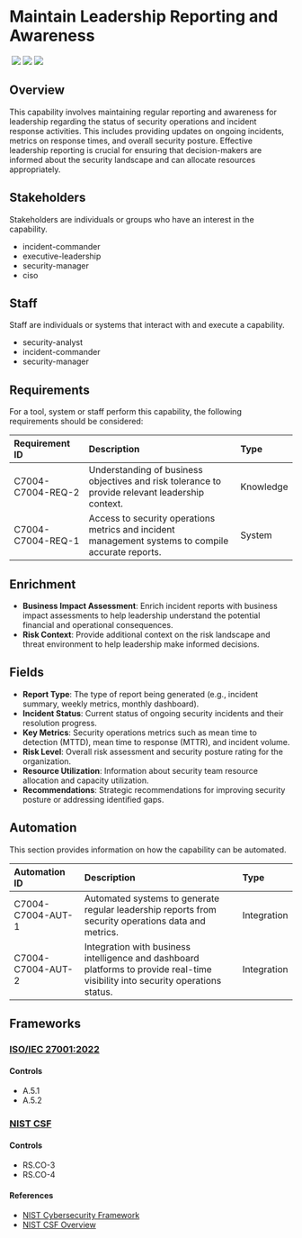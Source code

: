 # Maintain Leadership Reporting and Awareness
&nbsp;![](https://img.shields.io/badge/ID-C7004-blue)&nbsp;![](https://img.shields.io/badge/Phase-Operations_%28P0007%29-blue)&nbsp;![](https://img.shields.io/badge/Category-General-blue)
## Overview
This capability involves maintaining regular reporting and awareness for leadership regarding the status of security operations and incident response activities. This includes providing updates on ongoing incidents, metrics on response times, and overall security posture. Effective leadership reporting is crucial for ensuring that decision-makers are informed about the security landscape and can allocate resources appropriately.

## Stakeholders
Stakeholders are individuals or groups who have an interest in the capability.

- incident-commander
- executive-leadership
- security-manager
- ciso

## Staff
Staff are individuals or systems that interact with and execute a capability.

- security-analyst
- incident-commander
- security-manager

## Requirements
For a tool, system or staff perform this capability, the following requirements should be considered:

| Requirement ID | Description | Type |
| :--- | :--- | :--- |
| C7004-C7004-REQ-2 | Understanding of business objectives and risk tolerance to provide relevant leadership context. | Knowledge|
| C7004-C7004-REQ-1 | Access to security operations metrics and incident management systems to compile accurate reports. | System|

## Enrichment
- **Business Impact Assessment**: Enrich incident reports with business impact assessments to help leadership understand the potential financial and operational consequences.
- **Risk Context**: Provide additional context on the risk landscape and threat environment to help leadership make informed decisions.

## Fields
- **Report Type**: The type of report being generated (e.g., incident summary, weekly metrics, monthly dashboard).
- **Incident Status**: Current status of ongoing security incidents and their resolution progress.
- **Key Metrics**: Security operations metrics such as mean time to detection (MTTD), mean time to response (MTTR), and incident volume.
- **Risk Level**: Overall risk assessment and security posture rating for the organization.
- **Resource Utilization**: Information about security team resource allocation and capacity utilization.
- **Recommendations**: Strategic recommendations for improving security posture or addressing identified gaps.

## Automation
This section provides information on how the capability can be automated.

| Automation ID | Description | Type |
| :--- | :--- | :--- |
| C7004-C7004-AUT-1 | Automated systems to generate regular leadership reports from security operations data and metrics. | Integration |
| C7004-C7004-AUT-2 | Integration with business intelligence and dashboard platforms to provide real-time visibility into security operations status. | Integration |

## Frameworks
### [ISO/IEC 27001:2022](../frameworks/F0002.md)

#### Controls

- A.5.1 
- A.5.2 

### [NIST CSF](../frameworks/F0003.md)

#### Controls

- RS.CO-3 
- RS.CO-4 

#### References

- [NIST Cybersecurity Framework](https://www.nist.gov/cyberframework)
- [NIST CSF Overview](https://www.nist.gov/cyberframework/overview)